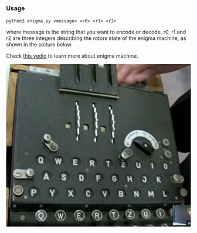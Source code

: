 ### Usage
```
python3 enigma.py <message> <r0> <r1> <r2>
```
where message is the string that you want to encode or decode. r0, r1 and r2 are three integers describing the rotors state of the enigma machine, as shown in the picture below.

Check [this vedio][this vedio] to learn more about enigma machine.

![](enigma.png)

[this vedio]:https://www.youtube.com/watch?v=G2_Q9FoD-oQ
